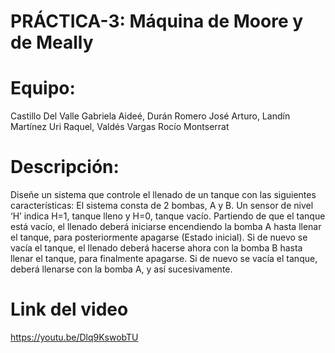 # PRÁCTICA-3: Máquina de Moore y de Meally

# Equipo:
Castillo Del Valle Gabriela Aideé,
Durán Romero José Arturo,
Landín Martínez Uri Raquel,
Valdés Vargas Rocío Montserrat

# Descripción:
Diseñe un sistema que controle el llenado de un tanque con las siguientes características:
El sistema consta de 2 bombas, A y B.
Un sensor de nivel ‘H’ indica H=1, tanque lleno y H=0, tanque vacío.
Partiendo de que el tanque está vacío, el llenado deberá iniciarse encendiendo la bomba A hasta llenar el tanque, para posteriormente apagarse (Estado inicial).
Si de nuevo se vacía el tanque, el llenado deberá hacerse ahora con la bomba B hasta llenar el tanque, para finalmente apagarse.
Si de nuevo se vacía el tanque, deberá llenarse con la bomba A, y así sucesivamente.


# Link del video
https://youtu.be/Dlq9KswobTU
